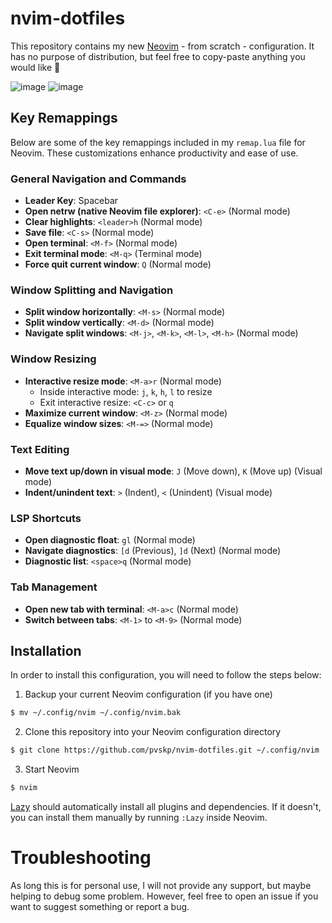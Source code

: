 # nvim-dotfiles

This repository contains my new [Neovim](https://neovim.io/) - from scratch - configuration. It has no purpose of distribution, but feel free to copy-paste anything you would like 💪

![image](https://github.com/pvskp/nvim-dotfiles/assets/77075070/5d1bc2bc-015f-45ae-a4c3-4ed88dda7682)
![image](https://github.com/pvskp/nvim-dotfiles/assets/77075070/f5719978-36bf-4d30-b721-8a24a98722f4)

## Key Remappings

Below are some of the key remappings included in my `remap.lua` file for Neovim. These customizations enhance productivity and ease of use.

### General Navigation and Commands

- **Leader Key**: Spacebar
- **Open netrw (native Neovim file explorer)**: `<C-e>` (Normal mode)
- **Clear highlights**: `<leader>h` (Normal mode)
- **Save file**: `<C-s>` (Normal mode)
- **Open terminal**: `<M-f>` (Normal mode)
- **Exit terminal mode**: `<M-q>` (Terminal mode)
- **Force quit current window**: `Q` (Normal mode)

### Window Splitting and Navigation

- **Split window horizontally**: `<M-s>` (Normal mode)
- **Split window vertically**: `<M-d>` (Normal mode)
- **Navigate split windows**: `<M-j>`, `<M-k>`, `<M-l>`, `<M-h>` (Normal mode)

### Window Resizing

- **Interactive resize mode**: `<M-a>r` (Normal mode)
  - Inside interactive mode: `j`, `k`, `h`, `l` to resize
  - Exit interactive resize: `<C-c>` or `q`
- **Maximize current window**: `<M-z>` (Normal mode)
- **Equalize window sizes**: `<M-=>` (Normal mode)

### Text Editing

- **Move text up/down in visual mode**: `J` (Move down), `K` (Move up) (Visual mode)
- **Indent/unindent text**: `>` (Indent), `<` (Unindent) (Visual mode)

### LSP Shortcuts

- **Open diagnostic float**: `gl` (Normal mode)
- **Navigate diagnostics**: `[d` (Previous), `]d` (Next) (Normal mode)
- **Diagnostic list**: `<space>q` (Normal mode)

### Tab Management

- **Open new tab with terminal**: `<M-a>c` (Normal mode)
- **Switch between tabs**: `<M-1>` to `<M-9>` (Normal mode)

## Installation
In order to install this configuration, you will need to follow the steps below:

1. Backup your current Neovim configuration (if you have one)
```bash
$ mv ~/.config/nvim ~/.config/nvim.bak
```
2. Clone this repository into your Neovim configuration directory
```bash
$ git clone https://github.com/pvskp/nvim-dotfiles.git ~/.config/nvim
```
3. Start Neovim
```bash
$ nvim
```

[Lazy](https://github.com/folke/lazy.nvim) should automatically install all plugins and dependencies. If it doesn't, you can install them manually by running `:Lazy` inside Neovim.

# Troubleshooting
As long this is for personal use, I will not provide any support, but maybe helping to debug some problem. However, feel free to open an issue if you want to suggest something or report a bug.

